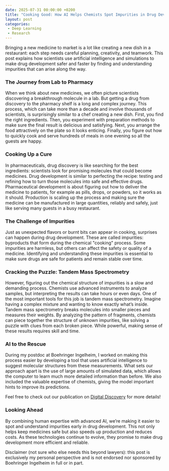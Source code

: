 ```yaml
---
date: 2025-07-31 00:00:00 +0200
title: "Cooking Good: How AI Helps Chemists Spot Impurities in Drug Development"
layout: post
categories:
 - Deep Learning
 - Research
---
```


Bringing a new medicine to market is a lot like creating a new dish in a restaurant: each step needs careful planning, creativity, and teamwork.
This post explains how scientists use artificial intelligence and simulations to make drug development safer and faster by finding and understanding impurities that can arise along the way.

<!-- more -->

### The Journey from Lab to Pharmacy

When we think about new medicines, we often picture scientists discovering a breakthrough molecule in a lab.
But getting a drug from discovery to the pharmacy shelf is a long and complex journey.
This process, which can take more than a decade and involve thousands of scientists, is surprisingly similar to a chef creating a new dish.
First, you find the right ingredients.
Then, you experiment with preparation methods to make sure the final result is delicious and satisfying.
Next, you arrange the food attractively on the plate so it looks enticing.
Finally, you figure out how to quickly cook and serve hundreds of meals in one evening so all the guests are happy.

### Cooking Up a Cure

In pharmaceuticals, drug discovery is like searching for the best ingredients: scientists look for promising molecules that could become medicines.
Drug development is similar to perfecting the recipe: testing and refining how to turn those molecules into safe and effective drugs.
Pharmaceutical development is about figuring out how to deliver the medicine to patients, for example as pills, drops, or powders, so it works as it should.
Production is scaling up the process and making sure the medicine can be manufactured in large quantities, reliably and safely, just like serving many guests in a busy restaurant.

### The Challenge of Impurities

Just as unexpected flavors or burnt bits can appear in cooking, surprises can happen during drug development.
These are called impurities: byproducts that form during the chemical "cooking" process.
Some impurities are harmless, but others can affect the safety or quality of a medicine.
Identifying and understanding these impurities is essential to make sure drugs are safe for patients and remain stable over time.

### Cracking the Puzzle: Tandem Mass Spectrometry

However, figuring out the chemical structure of impurities is a slow and demanding process.
Chemists use advanced instruments to analyze samples, but interpreting the results can take hours or even days.
One of the most important tools for this job is tandem mass spectrometry.
Imagine having a complex mixture and wanting to know exactly what’s inside.
Tandem mass spectrometry breaks molecules into smaller pieces and measures their weights.
By analyzing the pattern of fragments, chemists can piece together the structure of unknown impurities, like solving a puzzle with clues from each broken piece.
While powerful, making sense of these results requires skill and time.

### AI to the Rescue

During my postdoc at Boehringer Ingelheim, I worked on making this process easier by developing a tool that uses artificial intelligence to suggest molecular structures from these measurements.
What sets our approach apart is the use of large amounts of simulated data, which allows the computer to learn much more detailed information than before.
We also included the valuable expertise of chemists, giving the model important hints to improve its predictions.

Feel free to check out our publication on [Digital Discovery](https://pubs.rsc.org/en/Content/ArticleLanding/2025/DD/D5DD00115C) for more details!

### Looking Ahead

By combining human expertise with advanced AI, we’re making it easier to spot and understand impurities early in drug development.
This not only helps keep medicines safe but also speeds up production and reduces costs.
As these technologies continue to evolve, they promise to make drug development more efficient and reliable.

Disclaimer (not sure who else needs this beyond lawyers): this post is exclusively my personal perspective and is not endorsed nor sponsored by Boehringer Ingelheim in full or in part.
